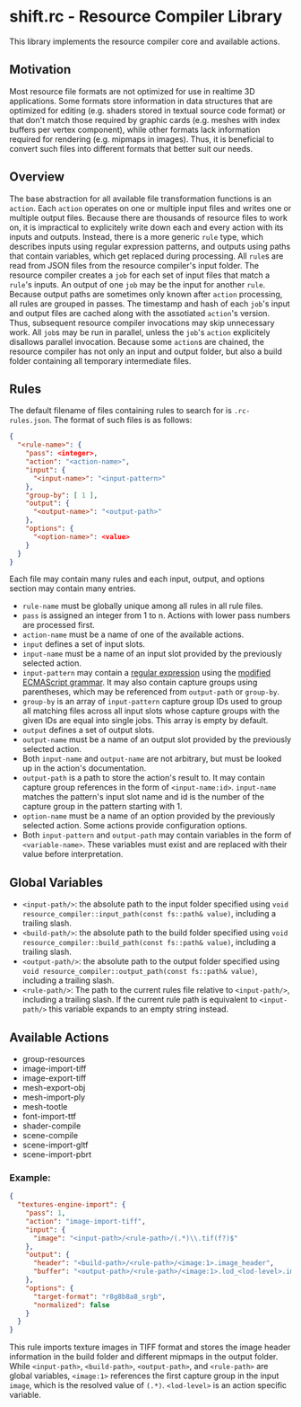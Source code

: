 # shift.rc - Resource Compiler Library

This library implements the resource compiler core and available actions.

## Motivation

Most resource file formats are not optimized for use in realtime 3D applications. Some formats store information in data structures that are optimized for editing (e.g. shaders stored in textual source code format) or that don't match those required by graphic cards (e.g. meshes with index buffers per vertex component), while other formats lack information required for rendering (e.g. mipmaps in images). Thus, it is beneficial to convert such files into different formats that better suit our needs.

## Overview

The base abstraction for all available file transformation functions is an `action`. Each `action` operates on one or multiple input files and writes one or multiple output files. Because there are thousands of resource files to work on, it is impractical to explicitely write down each and every action with its inputs and outputs. Instead, there is a more generic `rule` type, which describes inputs using regular expression patterns, and outputs using paths that contain variables, which get replaced during processing. All `rule`s are read from JSON files from the resource compiler's input folder. The resource compiler creates a `job` for each set of input files that match a `rule`'s inputs. An output of one `job` may be the input for another `rule`. Because output paths are sometimes only known after `action` processing, all rules are grouped in passes. The timestamp and hash of each `job`'s input and output files are cached along with the assotiated `action`'s version. Thus, subsequent resource compiler invocations may skip unnecessary work. All `job`s may be run in parallel, unless the `job`'s `action` explicitely disallows parallel invocation. Because some `action`s are chained, the resource compiler has not only an input and output folder, but also a build folder containing all temporary intermediate files.

## Rules

The default filename of files containing rules to search for is `.rc-rules.json`. The format of such files is as follows:

```JSON
{
  "<rule-name>": {
    "pass": <integer>,
    "action": "<action-name>",
    "input": {
      "<input-name>": "<input-pattern>"
    },
    "group-by": [ 1 ],
    "output": {
      "<output-name>": "<output-path>"
    },
    "options": {
      "<option-name>": <value>
    }
  }
}
```

Each file may contain many rules and each input, output, and options section may contain many entries.

* `rule-name` must be globally unique among all rules in all rule files.
* `pass` is assigned an integer from 1 to n. Actions with lower pass numbers are processed first.
* `action-name` must be a name of one of the available actions.
* `input` defines a set of input slots.
* `input-name` must be a name of an input slot provided by the previously selected action.
* `input-pattern` may contain a [regular expression](https://en.wikipedia.org/wiki/Regular_expression) using the [modified ECMAScript grammar](https://en.cppreference.com/w/cpp/regex/ecmascript). It may also contain capture groups using parentheses, which may be referenced from `output-path` or `group-by`.
* `group-by` is an array of `input-pattern` capture group IDs used to group all matching files across all input slots whose capture groups with the given IDs are equal into single jobs. This array is empty by default.
* `output` defines a set of output slots.
* `output-name` must be a name of an output slot provided by the previously selected action.
* Both `input-name` and `output-name` are not arbitrary, but must be looked up in the action's documentation.
* `output-path` is a path to store the action's result to. It may contain capture group references in the form of `<input-name:id>`. `input-name` matches the pattern's input slot name and id is the number of the capture group in the pattern starting with 1.
* `option-name` must be a name of an option provided by the previously selected action. Some actions provide configuration options.
* Both `input-pattern` and `output-path` may contain variables in the form of `<variable-name>`. These variables must exist and are replaced with their value before interpretation.

## Global Variables

* `<input-path/>`: the absolute path to the input folder specified using `void resource_compiler::input_path(const fs::path& value)`, including a trailing slash.
* `<build-path/>`: the absolute path to the build folder specified using `void resource_compiler::build_path(const fs::path& value)`, including a trailing slash.
* `<output-path/>`: the absolute path to the output folder specified using `void resource_compiler::output_path(const fs::path& value)`, including a trailing slash.
* `<rule-path/>`: The path to the current rules file relative to `<input-path/>`, including a trailing slash. If the current rule path is equivalent to `<input-path/>` this variable expands to an empty string instead.

## Available Actions

* group-resources
* image-import-tiff
* image-export-tiff
* mesh-export-obj
* mesh-import-ply
* mesh-tootle
* font-import-ttf
* shader-compile
* scene-compile
* scene-import-gltf
* scene-import-pbrt

### Example:

```JSON
{
  "textures-engine-import": {
    "pass": 1,
    "action": "image-import-tiff",
    "input": {
      "image": "<input-path>/<rule-path>/(.*)\\.tif(f?)$"
    },
    "output": {
      "header": "<build-path>/<rule-path>/<image:1>.image_header",
      "buffer": "<output-path>/<rule-path>/<image:1>.lod_<lod-level>.image_buffer"
    },
    "options": {
      "target-format": "r8g8b8a8_srgb",
      "normalized": false
    }
  }
}
```
This rule imports texture images in TIFF format and stores the image header information in the build folder and different mipmaps in the output folder. While `<input-path>`, `<build-path>`, `<output-path>`, and `<rule-path>` are global variables, `<image:1>` references the first capture group in the input `image`, which is the resolved value of `(.*)`. `<lod-level>` is an action specific variable.
